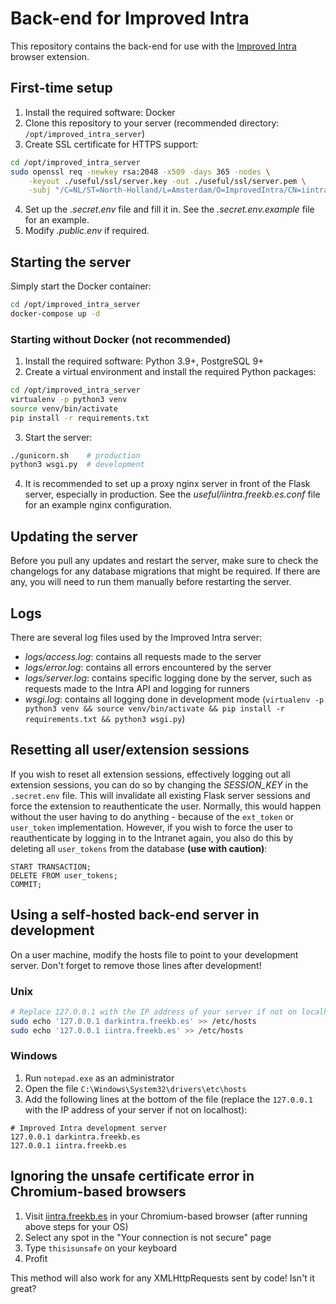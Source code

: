 # Back-end for Improved Intra
This repository contains the back-end for use with the [Improved Intra](https://github.com/FreekBes/improved_intra) browser extension.


## First-time setup
1. Install the required software: Docker
2. Clone this repository to your server (recommended directory: `/opt/improved_intra_server`)
3. Create SSL certificate for HTTPS support:
```sh
cd /opt/improved_intra_server
sudo openssl req -newkey rsa:2048 -x509 -days 365 -nodes \
	-keyout ./useful/ssl/server.key -out ./useful/ssl/server.pem \
	-subj "/C=NL/ST=North-Holland/L=Amsterdam/O=ImprovedIntra/CN=iintra.freekb.es/"
```
4. Set up the *.secret.env* file and fill it in. See the *.secret.env.example* file for an example.
5. Modify *.public.env* if required.


## Starting the server
Simply start the Docker container:
```sh
cd /opt/improved_intra_server
docker-compose up -d
```

### Starting without Docker (not recommended)
1. Install the required software: Python 3.9+, PostgreSQL 9+
2. Create a virtual environment and install the required Python packages:
```sh
cd /opt/improved_intra_server
virtualenv -p python3 venv
source venv/bin/activate
pip install -r requirements.txt
```
3. Start the server:
```sh
./gunicorn.sh    # production
python3 wsgi.py  # development
```
4. It is recommended to set up a proxy nginx server in front of the Flask server, especially in production. See the *useful/iintra.freekb.es.conf* file for an example nginx configuration.


## Updating the server
Before you pull any updates and restart the server, make sure to check the changelogs for any database migrations that might be required.
If there are any, you will need to run them manually before restarting the server.


## Logs
There are several log files used by the Improved Intra server:
- *logs/access.log*: contains all requests made to the server
- *logs/error.log*: contains all errors encountered by the server
- *logs/server.log*: contains specific logging done by the server, such as requests made to the Intra API and logging for runners
- *wsgi.log*: contains all logging done in development mode (`virtualenv -p python3 venv && source venv/bin/activate && pip install -r requirements.txt && python3 wsgi.py`)


## Resetting all user/extension sessions
If you wish to reset all extension sessions, effectively logging out all extension sessions, you can do so by changing the _SESSION_KEY_ in the `.secret.env` file. This will invalidate all existing Flask server sessions and force the extension to reauthenticate the user. Normally, this would happen without the user having to do anything - because of the `ext_token` or `user_token` implementation. However, if you wish to force the user to reauthenticate by logging in to the Intranet again, you also do this by deleting all `user_tokens` from the database **(use with caution)**:
```postgresql
START TRANSACTION;
DELETE FROM user_tokens;
COMMIT;
```


## Using a self-hosted back-end server in development
On a user machine, modify the hosts file to point to your development server. Don't forget to remove those lines after development!

### Unix
```sh
# Replace 127.0.0.1 with the IP address of your server if not on localhost
sudo echo '127.0.0.1 darkintra.freekb.es' >> /etc/hosts
sudo echo '127.0.0.1 iintra.freekb.es' >> /etc/hosts
```

### Windows
1. Run `notepad.exe` as an administrator
2. Open the file `C:\Windows\System32\drivers\etc\hosts`
3. Add the following lines at the bottom of the file (replace the `127.0.0.1` with the IP address of your server if not on localhost):
```
# Improved Intra development server
127.0.0.1 darkintra.freekb.es
127.0.0.1 iintra.freekb.es
```

## Ignoring the unsafe certificate error in Chromium-based browsers
1. Visit [iintra.freekb.es](https://iintra.freekb.es/) in your Chromium-based browser (after running above steps for your OS)
2. Select any spot in the "Your connection is not secure" page
3. Type `thisisunsafe` on your keyboard
4. Profit

This method will also work for any XMLHttpRequests sent by code! Isn't it great?

